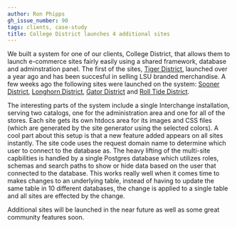 ```yaml
---
author: Ron Phipps
gh_issue_number: 90
tags: clients, case-study
title: College District launches 4 additional sites
---
```


We built a system for one of our clients, College District, that allows them to launch e-commerce sites fairly easily using a shared framework, database and adminstration panel. The first of the sites, [Tiger District](http://www.tigerdistrict.com), launched over a year ago and has been succesful in selling LSU branded merchandise. A few weeks ago the following sites were launched on the system: [Sooner District](https://web.archive.org/web/20100117102538/http://www.soonerdistrict.com/), [Longhorn District](https://web.archive.org/web/20090310025851/http://www.longhorndistrict.com/), [Gator District](https://web.archive.org/web/20090131142328/http://www.gatordistrict.com/) and [Roll Tide District](http://www.rolltidedistrict.com).

The interesting parts of the system include a single Interchange installation, serving two catalogs, one for the administration area and one for all of the stores. Each site gets its own htdocs area for its images and CSS files (which are generated by the site generator using the selected colors). A cool part about this setup is that a new feature added appears on all sites instantly. The site code uses the request domain name to determine which user to connect to the database as. The heavy lifting of the multi-site capbilities is handled by a single Postgres database which utilizes roles, schemas and search paths to show or hide data based on the user that connected to the database. This works really well when it comes time to makes changes to an underlying table, instead of having to update the same table in 10 different databases, the change is applied to a single table and all sites are effected by the change.

Additional sites will be launched in the near future as well as some great community features soon.
